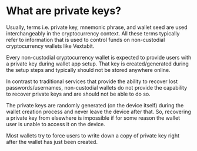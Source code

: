 # What are private keys?

Usually, terms i.e. private key, mnemonic phrase, and wallet seed are used interchangeably in the cryptocurrency context. All these terms typically refer to information that is used to control funds on non-custodial cryptocurrency wallets like Vextabit.

Every non-custodial cryptocurrency wallet is expected to provide users with a private key during wallet app setup. That key is created/generated during the setup steps and typically should not be stored anywhere online.

In contrast to traditional services that provide the ability to recover lost passwords/usernames, non-custodial wallets do not provide the capability to recover private keys and are should not be able to do so.

The private keys are randomly generated (on the device itself) during the wallet creation process and never leave the device after that. So, recovering a private key from elsewhere is impossible if for some reason the wallet user is unable to access it on the device.

Most wallets try to force users to write down a copy of private key right after the wallet has just been created.



